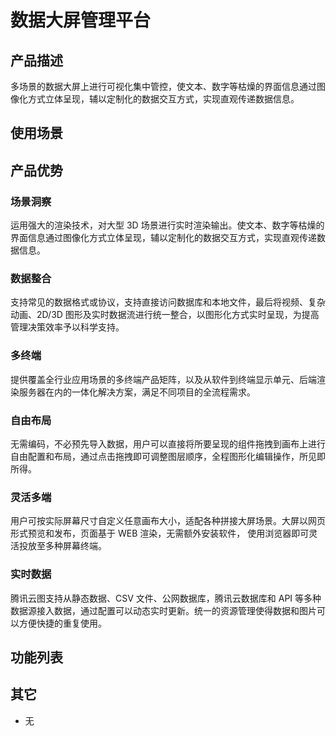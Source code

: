 # 数据大屏管理平台

## 产品描述

多场景的数据大屏上进行可视化集中管控，使文本、数字等枯燥的界面信息通过图像化方式立体呈现，辅以定制化的数据交互方式，实现直观传递数据信息。

## 使用场景

## 产品优势

### 场景洞察

运用强大的渲染技术，对大型 3D 场景进行实时渲染输出。使文本、数字等枯燥的界面信息通过图像化方式立体呈现，辅以定制化的数据交互方式，实现直观传递数据信息。

### 数据整合

支持常见的数据格式或协议，支持直接访问数据库和本地文件，最后将视频、复杂动画、2D/3D 图形及实时数据流进行统一整合，以图形化方式实时呈现，为提高管理决策效率予以科学支持。

### 多终端

提供覆盖全行业应用场景的多终端产品矩阵，以及从软件到终端显示单元、后端渲染服务器在内的一体化解决方案，满足不同项目的全流程需求。

### 自由布局

无需编码，不必预先导入数据，用户可以直接将所要呈现的组件拖拽到画布上进行自由配置和布局，通过点击拖拽即可调整图层顺序，全程图形化编辑操作，所见即所得。

### 灵活多端

用户可按实际屏幕尺寸自定义任意画布大小，适配各种拼接大屏场景。大屏以网页形式预览和发布，页面基于 WEB 渲染，无需额外安装软件， 使用浏览器即可灵活投放至多种屏幕终端。

### 实时数据

腾讯云图支持从静态数据、CSV 文件、公网数据库，腾讯云数据库和 API 等多种数据源接入数据，通过配置可以动态实时更新。统一的资源管理使得数据和图片可以方便快捷的重复使用。

## 功能列表

## 其它

- 无
